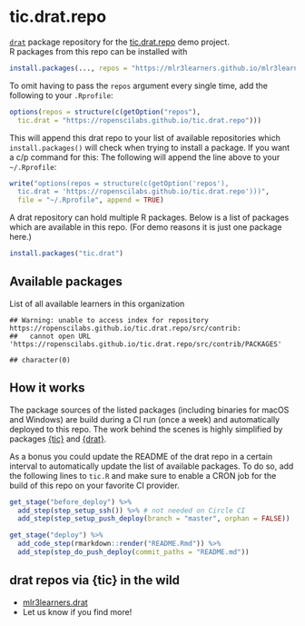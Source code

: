 
# tic.drat.repo

[`drat`](https://github.com/eddelbuettel/drat) package repository for
the [tic.drat.repo](https://github.com/ropenscilabs/tic.drat.repo) demo
project.  
R packages from this repo can be installed
with

``` r
install.packages(..., repos = "https://mlr3learners.github.io/mlr3learners.drat")
```

To omit having to pass the `repos` argument every single time, add the
following to your `.Rprofile`:

``` r
options(repos = structure(c(getOption("repos"),
  tic.drat = "https://ropenscilabs.github.io/tic.drat.repo")))
```

This will append this drat repo to your list of available repositories
which `install.packages()` will check when trying to install a package.
If you want a c/p command for this: The following will append the line
above to your `~/.Rprofile`:

``` r
write("options(repos = structure(c(getOption('repos'),
  tic.drat = 'https://ropenscilabs.github.io/tic.drat.repo')))",
  file = "~/.Rprofile", append = TRUE)
```

A drat repository can hold multiple R packages. Below is a list of
packages which are available in this repo. (For demo reasons it is just
one package here.)

``` r
install.packages("tic.drat")
```

## Available packages

List of all available learners in this
    organization

    ## Warning: unable to access index for repository https://ropenscilabs.github.io/tic.drat.repo/src/contrib:
    ##   cannot open URL 'https://ropenscilabs.github.io/tic.drat.repo/src/contrib/PACKAGES'

    ## character(0)

## How it works

The package sources of the listed packages (including binaries for macOS
and Windows) are build during a CI run (once a week) and automatically
deployed to this repo. The work behind the scenes is highly simplified
by packages [{tic}](https://github.com/ropensci/tic) and
[{drat}](https://github.com/eddelbuettel/drat).

As a bonus you could update the README of the drat repo in a certain
interval to automatically update the list of available packages. To do
so, add the following lines to `tic.R` and make sure to enable a CRON
job for the build of this repo on your favorite CI provider.

``` r
get_stage("before_deploy") %>%
  add_step(step_setup_ssh()) %>% # not needed on Circle CI
  add_step(step_setup_push_deploy(branch = "master", orphan = FALSE))

get_stage("deploy") %>%
  add_code_step(rmarkdown::render("README.Rmd")) %>%
  add_step(step_do_push_deploy(commit_paths = "README.md"))
```

## drat repos via {tic} in the wild

  - [mlr3learners.drat](https://github.com/mlr3learners/mlr3learners.drat)
  - Let us know if you find more\!
